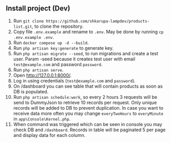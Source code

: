## Install project (Dev)

1. Run `git clone https://github.com/shkarupa-lampdev/products-list.git`, to clone the repository.
2. Copy file `.env.example` and rename to `.env`. May be done by running `cp .env.example .env`.
3. Run `docker compose up -d --build`.
5. Run `php artisan key:generate` to generate key.
6. Run `php artisan migrate --seed`, to run migrations and create a test user.
Param -seed because it creates test user with email `test@example.com` and password `password`.
7. Run `php artisan serve`.
8. Open http://127.0.0.1:8000/.
9. Log in using credentials (`test@example.com` and `password`).
10. On /dashboard you can see table that will contain products as soon as DB is populated.
11. Run `php artisan schedule:work`, so every 2 hours 3 requests will be send to DummyJson
    to retrieve 10 records per request. Only unique records will be added to DB to prevent
    duplication. In case you want to receive data more often you may change `everyTwoHours`
    to `everyMinute` in `app\Console\Kernel.php`.
12. When command was triggered which can be seen in console you may check DB and `/dashboard`.
    Records in table will be paginated 5 per page and display data for each column.
